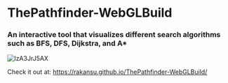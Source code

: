 # ThePathfinder-WebGLBuild


### An interactive tool that visualizes different search algorithms such as BFS, DFS, Dijkstra, and A*

![lzA3JrJ5AX](https://user-images.githubusercontent.com/57303814/101550390-1793b100-3964-11eb-810b-1ce2d2eb83bf.gif)

Check it out at: https://rakansu.github.io/ThePathfinder-WebGLBuild/
